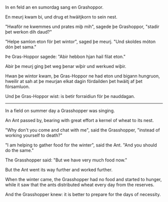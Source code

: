 In en feld an en sumordag sang en Grashoppor.

En meurj kwam bi, und drug et hwäitjkorn to sein nest.

"Hwaför ne kwemmes und prates miþ mih", sagede þe Grashoppor, "stadir þet werkon
dih daud?"

"Helpe samlon eton för þet wintor", saged þe meurj. "Und skoldes móton dón þet
sama."

Þe Gras-Hoppor sagede: "Abir hebbon hjan hail filat eton."

Abir þe meurj ging þet weg þenar wiþir und werkued wiþir.

Hwan þe wintor kwam, þe Gras-Hoppor ne had eton und bigann hungruon, hweilir at
sah at þe meurjan elkat dagin fördailden þet hwäitj af þet fórsamluon.

Und þe Gras-Hoppor wist: is betir forraidiun för þe nauddagan.

---

In a field on summer day a Grasshopper was singing.

An Ant passed by, bearing with great effort a kernel of wheat to its nest.

"Why don't you come and chat with me", said the Grasshopper, "instead of working
yourself to death?"

"I am helping to gather food for the winter", said the Ant. "And you should do
the same."

The Grasshopper said: "But we have very much food now."

But the Ant went its way further and worked further.

When the winter came, the Grasshopper had no food and started to hunger, while
it saw that the ants distributed wheat every day from the reserves.

And the Grasshopper knew: it is better to prepare for the days of necessity.
